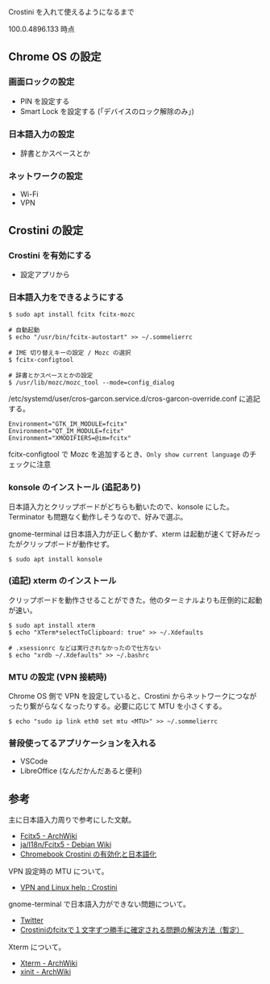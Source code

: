 Crostini を入れて使えるようになるまで

100.0.4896.133 時点

## Chrome OS の設定

### 画面ロックの設定

- PIN を設定する
- Smart Lock を設定する (「デバイスのロック解除のみ」)

### 日本語入力の設定

- 辞書とかスペースとか

### ネットワークの設定

- Wi-Fi
- VPN

## Crostini の設定

### Crostini を有効にする

- 設定アプリから

### 日本語入力をできるようにする

```
$ sudo apt install fcitx fcitx-mozc

# 自動起動
$ echo "/usr/bin/fcitx-autostart" >> ~/.sommelierrc

# IME 切り替えキーの設定 / Mozc の選択
$ fcitx-configtool

# 辞書とかスペースとかの設定
$ /usr/lib/mozc/mozc_tool --mode=config_dialog
```

/etc/systemd/user/cros-garcon.service.d/cros-garcon-override.conf に追記する。

```
Environment="GTK_IM_MODULE=fcitx"
Environment="QT_IM_MODULE=fcitx"
Environment="XMODIFIERS=@im=fcitx"
```

fcitx-configtool で Mozc を追加するとき、`Only show current language` のチェックに注意


### konsole のインストール (追記あり)

日本語入力とクリップボードがどちらも動いたので、konsole にした。Terminator も問題なく動作しそうなので、好みで選ぶ。

gnome-terminal は日本語入力が正しく動かず、xterm は起動が速くて好みだったがクリップボードが動作せず。

```
$ sudo apt install konsole
```

### (追記) xterm のインストール

クリップボードを動作させることができた。他のターミナルよりも圧倒的に起動が速い。

```
$ sudo apt install xterm
$ echo "XTerm*selectToClipboard: true" >> ~/.Xdefaults

# .xsessionrc などは実行されなかったので仕方ない
$ echo "xrdb ~/.Xdefaults" >> ~/.bashrc
```

### MTU の設定 (VPN 接続時)

Chrome OS 側で VPN を設定していると、Crostini からネットワークにつながったり繋がらなくなったりする。必要に応じて MTU を小さくする。

```
$ echo "sudo ip link eth0 set mtu <MTU>" >> ~/.sommelierrc
```

### 普段使ってるアプリケーションを入れる

- VSCode
- LibreOffice (なんだかんだあると便利)

## 参考

主に日本語入力周りで参考にした文献。

- [Fcitx5 - ArchWiki](https://wiki.archlinux.jp/index.php/Fcitx5)
- [ja/I18n/Fcitx5 - Debian Wiki](https://wiki.debian.org/ja/I18n/Fcitx5)
- [Chromebook Crostini の有効化と日本語化](https://zenn.dev/igac/articles/84d1f377bcd9d698ee8d)

VPN 設定時の MTU について。

- [VPN and Linux help : Crostini](https://www.reddit.com/r/Crostini/comments/rajbas/vpn_and_linux_help/)

gnome-terminal で日本語入力ができない問題について。

- [Twitter](https://twitter.com/tricken/status/1204380733776596998)
- [Crostiniのfcitxで１文字ずつ勝手に確定される問題の解決方法（暫定）](https://qiita.com/niwashi/items/dc325c44dcc538245cc4)

Xterm について。

- [Xterm - ArchWiki](https://wiki.archlinux.jp/index.php/Xterm)
- [xinit - ArchWiki](https://wiki.archlinux.jp/index.php/Xinit)
